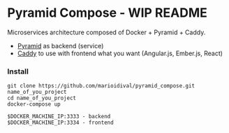 # Pyramid Compose  - WIP README

Microservices architecture composed of Docker + Pyramid + Caddy.

- [Pyramid](http://docs.pylonsproject.org/en/latest/docs/pyramid.html) as backend (service)
- [Caddy](http://caddyserver.com/docs/caddyfile) to use with frontend what you want (Angular.js, Ember.js, React)


### Install

```
git clone https://github.com/marioidival/pyramid_compose.git name_of_you_project
cd name_of_you_project
docker-compose up
```
```
$DOCKER_MACHINE_IP:3333 - backend
$DOCKER_MACHINE_IP:3334 - frontend
```
